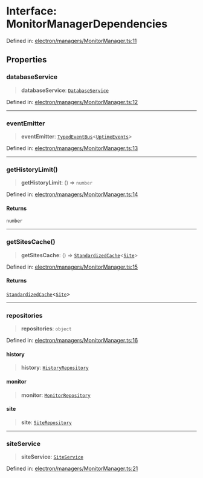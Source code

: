 # Interface: MonitorManagerDependencies

Defined in: [electron/managers/MonitorManager.ts:11](https://github.com/Nick2bad4u/Uptime-Watcher/blob/dca5483e793478722cd3e6e125cafcec5fc771f0/electron/managers/MonitorManager.ts#L11)

## Properties

### databaseService

> **databaseService**: [`DatabaseService`](../../../services/database/DatabaseService/classes/DatabaseService.md)

Defined in: [electron/managers/MonitorManager.ts:12](https://github.com/Nick2bad4u/Uptime-Watcher/blob/dca5483e793478722cd3e6e125cafcec5fc771f0/electron/managers/MonitorManager.ts#L12)

***

### eventEmitter

> **eventEmitter**: [`TypedEventBus`](../../../events/TypedEventBus/classes/TypedEventBus.md)\<[`UptimeEvents`](../../../events/eventTypes/interfaces/UptimeEvents.md)\>

Defined in: [electron/managers/MonitorManager.ts:13](https://github.com/Nick2bad4u/Uptime-Watcher/blob/dca5483e793478722cd3e6e125cafcec5fc771f0/electron/managers/MonitorManager.ts#L13)

***

### getHistoryLimit()

> **getHistoryLimit**: () => `number`

Defined in: [electron/managers/MonitorManager.ts:14](https://github.com/Nick2bad4u/Uptime-Watcher/blob/dca5483e793478722cd3e6e125cafcec5fc771f0/electron/managers/MonitorManager.ts#L14)

#### Returns

`number`

***

### getSitesCache()

> **getSitesCache**: () => [`StandardizedCache`](../../../utils/cache/StandardizedCache/classes/StandardizedCache.md)\<[`Site`](../../../../shared/types/interfaces/Site.md)\>

Defined in: [electron/managers/MonitorManager.ts:15](https://github.com/Nick2bad4u/Uptime-Watcher/blob/dca5483e793478722cd3e6e125cafcec5fc771f0/electron/managers/MonitorManager.ts#L15)

#### Returns

[`StandardizedCache`](../../../utils/cache/StandardizedCache/classes/StandardizedCache.md)\<[`Site`](../../../../shared/types/interfaces/Site.md)\>

***

### repositories

> **repositories**: `object`

Defined in: [electron/managers/MonitorManager.ts:16](https://github.com/Nick2bad4u/Uptime-Watcher/blob/dca5483e793478722cd3e6e125cafcec5fc771f0/electron/managers/MonitorManager.ts#L16)

#### history

> **history**: [`HistoryRepository`](../../../services/database/HistoryRepository/classes/HistoryRepository.md)

#### monitor

> **monitor**: [`MonitorRepository`](../../../services/database/MonitorRepository/classes/MonitorRepository.md)

#### site

> **site**: [`SiteRepository`](../../../services/database/SiteRepository/classes/SiteRepository.md)

***

### siteService

> **siteService**: [`SiteService`](../../../services/site/SiteService/classes/SiteService.md)

Defined in: [electron/managers/MonitorManager.ts:21](https://github.com/Nick2bad4u/Uptime-Watcher/blob/dca5483e793478722cd3e6e125cafcec5fc771f0/electron/managers/MonitorManager.ts#L21)
